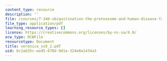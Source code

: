 ```yaml
---
content_type: resource
description: ''
file: /courses/7-340-ubiquitination-the-proteasome-and-human-disease-fall-2004/6c2ab35cee45678d9d1a324e0a1434a3_veronica_ss9_2.pdf
file_type: application/pdf
learning_resource_types: []
license: https://creativecommons.org/licenses/by-nc-sa/4.0/
ocw_type: OCWFile
resourcetype: Document
title: veronica_ss9_2.pdf
uid: 6c2ab35c-ee45-678d-9d1a-324e0a1434a3
---
```

